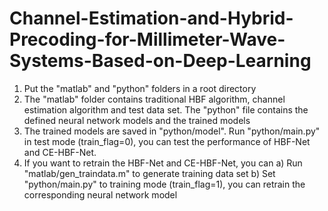 # Channel-Estimation-and-Hybrid-Precoding-for-Millimeter-Wave-Systems-Based-on-Deep-Learning

1. Put the "matlab" and "python" folders in a root directory
2. The "matlab" folder contains traditional HBF algorithm, channel estimation algorithm and test data set. The "python" file contains the defined neural network models and the trained models
3. The trained models are saved in "python/model". Run "python/main.py" in test mode (train_flag=0), you can test the performance of HBF-Net and CE-HBF-Net.
4. If you want to retrain the HBF-Net and CE-HBF-Net, you can
  a) Run "matlab/gen_traindata.m" to generate training data set
  b) Set "python/main.py" to training mode (train_flag=1), you can retrain the corresponding neural network model
